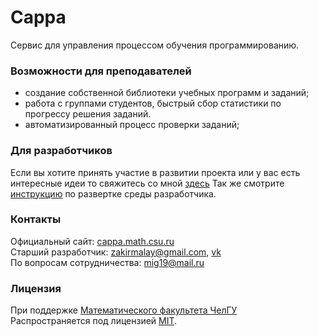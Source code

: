 # Cappa
Сервис для управления процессом обучения программированию.
### Возможности для преподавателей
- создание собственной библиотеки учебных программ и заданий;
- работа с группами студентов, быстрый сбор статистики по прогрессу решения заданий.
- автоматизированный процесс проверки заданий;

### Для разработчиков
Если вы хотите принять участие в развитии проекта или у вас есть интересные идеи то свяжитесь со мной [здесь](https://vk.com/zakirmalay)
Так же смотрите [инструкцию](docs/installation.md) по развертке среды разработчика.

### Контакты
Официальный сайт: [cappa.math.csu.ru](http://cappa.math.csu.ru/)  \
Старший разработчик: zakirmalay@gmail.com, [vk](https://vk.com/zakirmalay)  \
По вопросам сотрудничества: mig19@mail.ru

### Лицензия
При поддержке [Математического факультета ЧелГУ](http://math.csu.ru)  \
Распространяется под лицензией [MIT](LICENSE).